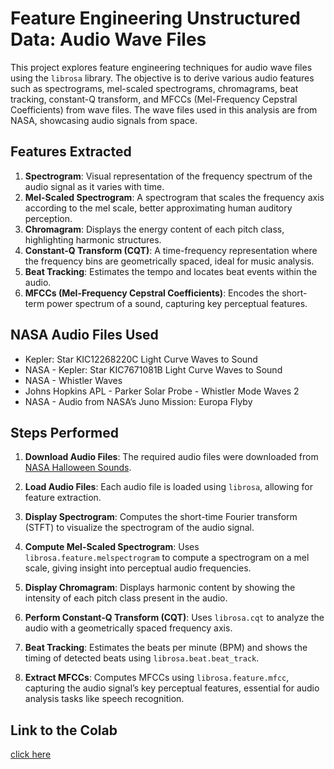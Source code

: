 # Feature Engineering Unstructured Data: Audio Wave Files

This project explores feature engineering techniques for audio wave files using the `librosa` library. The objective is to derive various audio features such as spectrograms, mel-scaled spectrograms, chromagrams, beat tracking, constant-Q transform, and MFCCs (Mel-Frequency Cepstral Coefficients) from wave files. The wave files used in this analysis are from NASA, showcasing audio signals from space.

## Features Extracted

1. **Spectrogram**: Visual representation of the frequency spectrum of the audio signal as it varies with time.
2. **Mel-Scaled Spectrogram**: A spectrogram that scales the frequency axis according to the mel scale, better approximating human auditory perception.
3. **Chromagram**: Displays the energy content of each pitch class, highlighting harmonic structures.
4. **Constant-Q Transform (CQT)**: A time-frequency representation where the frequency bins are geometrically spaced, ideal for music analysis.
5. **Beat Tracking**: Estimates the tempo and locates beat events within the audio.
6. **MFCCs (Mel-Frequency Cepstral Coefficients)**: Encodes the short-term power spectrum of a sound, capturing key perceptual features.

## NASA Audio Files Used

- Kepler: Star KIC12268220C Light Curve Waves to Sound
- NASA - Kepler: Star KIC7671081B Light Curve Waves to Sound
- NASA - Whistler Waves
- Johns Hopkins APL - Parker Solar Probe - Whistler Mode Waves 2
- NASA - Audio from NASA’s Juno Mission: Europa Flyby

## Steps Performed

1. **Download Audio Files**: The required audio files were downloaded from [NASA Halloween Sounds](https://www.nasa.gov/vision/universe/features/halloween_sounds.html).
   
2. **Load Audio Files**: Each audio file is loaded using `librosa`, allowing for feature extraction.

3. **Display Spectrogram**: Computes the short-time Fourier transform (STFT) to visualize the spectrogram of the audio signal.

4. **Compute Mel-Scaled Spectrogram**: Uses `librosa.feature.melspectrogram` to compute a spectrogram on a mel scale, giving insight into perceptual audio frequencies.

5. **Display Chromagram**: Displays harmonic content by showing the intensity of each pitch class present in the audio.

6. **Perform Constant-Q Transform (CQT)**: Uses `librosa.cqt` to analyze the audio with a geometrically spaced frequency axis.

7. **Beat Tracking**: Estimates the beats per minute (BPM) and shows the timing of detected beats using `librosa.beat.beat_track`.

8. **Extract MFCCs**: Computes MFCCs using `librosa.feature.mfcc`, capturing the audio signal’s key perceptual features, essential for audio analysis tasks like speech recognition.

## Link to the Colab
[click here](https://colab.research.google.com/drive/1_9cJEhQyoTYdatl3dp2JSDgtitiCmF-g?usp=sharing)
